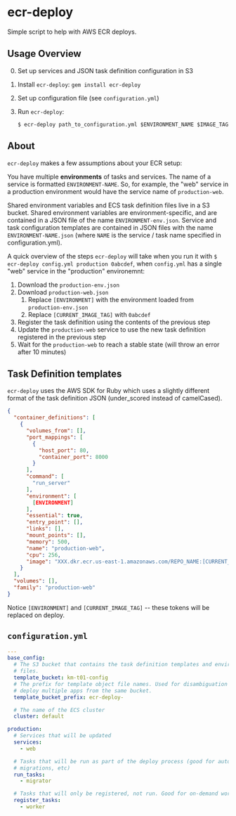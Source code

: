 # ecr-deploy

Simple script to help with AWS ECR deploys.

## Usage Overview

0. Set up services and JSON task definition configuration in S3
1. Install `ecr-deploy`: `gem install ecr-deploy`
2. Set up configuration file (see `configuration.yml`)
3. Run `ecr-deploy`:

    ```
    $ ecr-deploy path_to_configuration.yml $ENVIRONMENT_NAME $IMAGE_TAG
    ```

## About

`ecr-deploy` makes a few assumptions about your ECR setup:

You have multiple **environments** of tasks and services. The name of a service
is formatted `ENVIRONMENT-NAME`. So, for example, the "web" service in a
production environment would have the service name of `production-web`.

Shared environment variables and ECS task definition files live in a S3 bucket.
Shared environment variables are environment-specific, and are contained in a
JSON file of the name `ENVIRONMENT-env.json`. Service and task configuration
templates are contained in JSON files with the name `ENVIRONMENT-NAME.json`
(where `NAME` is the service / task name specified in configuration.yml).

A quick overview of the steps `ecr-deploy` will take when you run it with
`$ ecr-deploy config.yml production 0abcdef`, when `config.yml` has a single
"web" service in the "production" environemnt:

1. Download the `production-env.json`
2. Download `production-web.json`
    1. Replace `[ENVIRONMENT]` with the environment loaded from `production-env.json`
    2. Replace `[CURRENT_IMAGE_TAG]` with `0abcdef`
3. Register the task definition using the contents of the previous step
4. Update the `production-web` service to use the new task definition registered in the previous step
5. Wait for the `production-web` to reach a stable state (will throw an error after 10 minutes)

## Task Definition templates

`ecr-deploy` uses the AWS SDK for Ruby which uses a slightly different format
of the task definition JSON (under_scored instead of camelCased).

```json
{
  "container_definitions": [
    {
      "volumes_from": [],
      "port_mappings": [
        {
          "host_port": 80,
          "container_port": 8000
        }
      ],
      "command": [
        "run_server"
      ],
      "environment": [
        [ENVIRONMENT]
      ],
      "essential": true,
      "entry_point": [],
      "links": [],
      "mount_points": [],
      "memory": 500,
      "name": "production-web",
      "cpu": 256,
      "image": "XXX.dkr.ecr.us-east-1.amazonaws.com/REPO_NAME:[CURRENT_IMAGE_TAG]"
    }
  ],
  "volumes": [],
  "family": "production-web"
}
```

Notice `[ENVIRONMENT]` and `[CURRENT_IMAGE_TAG]` -- these tokens will be replaced
on deploy.

## `configuration.yml`

```yaml
---
base_config:
  # The S3 bucket that contains the task definition templates and environment
  # files.
  template_bucket: km-t01-config
  # The prefix for template object file names. Used for disambiguation if you
  # deploy multiple apps from the same bucket.
  template_bucket_prefix: ecr-deploy-

  # The name of the ECS cluster
  cluster: default

production:
  # Services that will be updated
  services:
    - web

  # Tasks that will be run as part of the deploy process (good for automatic
  # migrations, etc)
  run_tasks:
    - migrator

  # Tasks that will only be registered, not run. Good for on-demand workers.
  register_tasks:
    - worker
```
